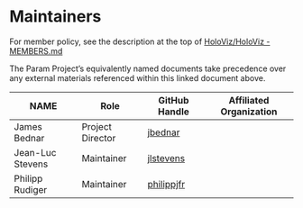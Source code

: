 # Maintainers

For member policy, see the description at the top of [HoloViz/HoloViz - MEMBERS.md](https://github.com/holoviz/holoviz/blob/param-gov/doc/governance/project-docs/MEMBERS.md)

The Param Project’s equivalently named documents take precedence over any external materials referenced within this linked document above.

| **NAME** | **Role** | **GitHub Handle** | **Affiliated Organization** |
| --- | --- | --- | --- |
| James Bednar | Project Director | [jbednar](https://github.com/jbednar) | |
| Jean-Luc Stevens | Maintainer | [jlstevens](https://github.com/jlstevens) | |
| Philipp Rudiger | Maintainer | [philippjfr](https://github.com/philippjfr) | |